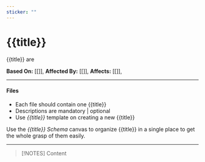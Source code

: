 ```yaml
---
sticker: ""
---
```

# {{title}}
{{title}} are 

**Based On:** [[]],
**Affected By:** [[]],
**Affects:** [[]],

---

#### Files
- Each file should contain one {{title}}
- Descriptions are mandatory | optional
- Use _{{title}}_ template on creating a new {{title}}

Use the _{{title}} Schema_ canvas to organize {{title}} in a single place to get the whole grasp of them easily.

---
> [!NOTES]
> Content 

